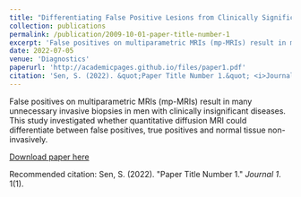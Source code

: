 ```yaml
---
title: "Differentiating False Positive Lesions from Clinically Significant Cancer and Normal Prostate Tissue Using VERDICT MRI and Other Diffusion Models"
collection: publications
permalink: /publication/2009-10-01-paper-title-number-1
excerpt: 'False positives on multiparametric MRIs (mp-MRIs) result in many unnecessary invasive biopsies in men with clinically insignificant diseases. This study investigated whether quantitative diffusion MRI could differentiate between false positives, true positives and normal tissue non-invasively.'
date: 2022-07-05
venue: 'Diagnostics'
paperurl: 'http://academicpages.github.io/files/paper1.pdf'
citation: 'Sen, S. (2022). &quot;Paper Title Number 1.&quot; <i>Journal 1</i>. 1(1).'
---
```

False positives on multiparametric MRIs (mp-MRIs) result in many unnecessary invasive biopsies in men with clinically insignificant diseases. This study investigated whether quantitative diffusion MRI could differentiate between false positives, true positives and normal tissue non-invasively.

[Download paper here](http://academicpages.github.io/files/paper1.pdf)

Recommended citation: Sen, S. (2022). "Paper Title Number 1." <i>Journal 1</i>. 1(1).
